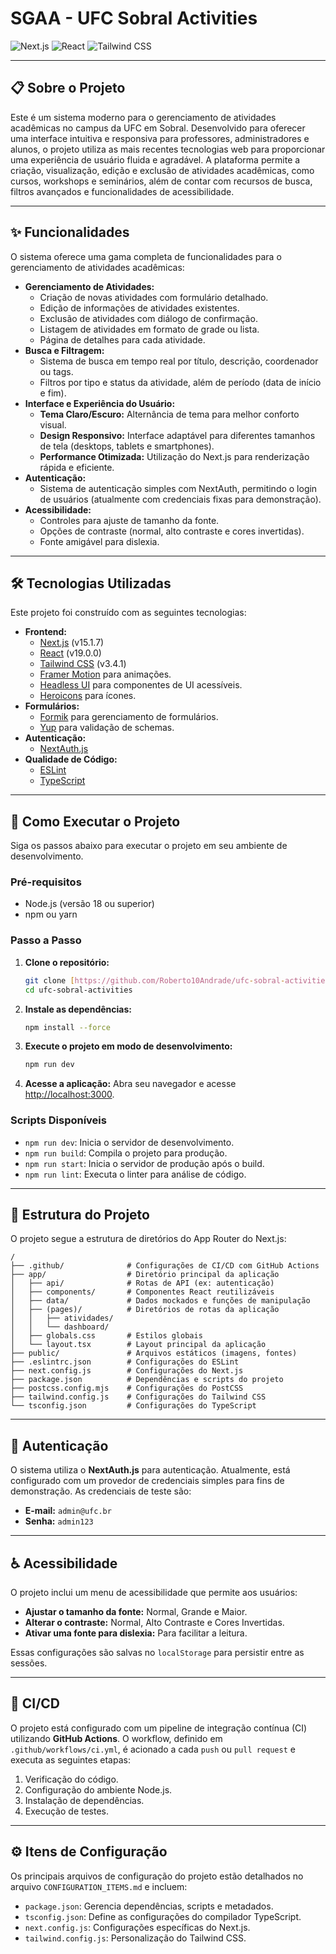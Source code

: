 # SGAA - UFC Sobral Activities

![Next.js](https://img.shields.io/badge/Next.js-15.1.7-black?style=flat-square&logo=next.js)
![React](https://img.shields.io/badge/React-19.0.0-blue?style=flat-square&logo=react)
![Tailwind CSS](https://img.shields.io/badge/Tailwind_CSS-3.x-38B2AC?style=flat-square&logo=tailwind-css)

---

## 📋 Sobre o Projeto

Este é um sistema moderno para o gerenciamento de atividades acadêmicas no campus da UFC em Sobral. Desenvolvido para oferecer uma interface intuitiva e responsiva para professores, administradores e alunos, o projeto utiliza as mais recentes tecnologias web para proporcionar uma experiência de usuário fluida e agradável. A plataforma permite a criação, visualização, edição e exclusão de atividades acadêmicas, como cursos, workshops e seminários, além de contar com recursos de busca, filtros avançados e funcionalidades de acessibilidade.

---

## ✨ Funcionalidades

O sistema oferece uma gama completa de funcionalidades para o gerenciamento de atividades acadêmicas:

* **Gerenciamento de Atividades:**
    * Criação de novas atividades com formulário detalhado.
    * Edição de informações de atividades existentes.
    * Exclusão de atividades com diálogo de confirmação.
    * Listagem de atividades em formato de grade ou lista.
    * Página de detalhes para cada atividade.
* **Busca e Filtragem:**
    * Sistema de busca em tempo real por título, descrição, coordenador ou tags.
    * Filtros por tipo e status da atividade, além de período (data de início e fim).
* **Interface e Experiência do Usuário:**
    * **Tema Claro/Escuro:** Alternância de tema para melhor conforto visual.
    * **Design Responsivo:** Interface adaptável para diferentes tamanhos de tela (desktops, tablets e smartphones).
    * **Performance Otimizada:** Utilização do Next.js para renderização rápida e eficiente.
* **Autenticação:**
    * Sistema de autenticação simples com NextAuth, permitindo o login de usuários (atualmente com credenciais fixas para demonstração).
* **Acessibilidade:**
    * Controles para ajuste de tamanho da fonte.
    * Opções de contraste (normal, alto contraste e cores invertidas).
    * Fonte amigável para dislexia.

---

## 🛠️ Tecnologias Utilizadas

Este projeto foi construído com as seguintes tecnologias:

* **Frontend:**
    * [Next.js](https://nextjs.org/) (v15.1.7)
    * [React](https://reactjs.org/) (v19.0.0)
    * [Tailwind CSS](https://tailwindcss.com/) (v3.4.1)
    * [Framer Motion](https://www.framer.com/motion/) para animações.
    * [Headless UI](https://headlessui.dev/) para componentes de UI acessíveis.
    * [Heroicons](https://heroicons.com/) para ícones.
* **Formulários:**
    * [Formik](https://formik.org/) para gerenciamento de formulários.
    * [Yup](https://github.com/jquense/yup) para validação de schemas.
* **Autenticação:**
    * [NextAuth.js](https://next-auth.js.org/)
* **Qualidade de Código:**
    * [ESLint](https://eslint.org/)
    * [TypeScript](https://www.typescriptlang.org/)

---

## 🚀 Como Executar o Projeto

Siga os passos abaixo para executar o projeto em seu ambiente de desenvolvimento.

### Pré-requisitos

* Node.js (versão 18 ou superior)
* npm ou yarn

### Passo a Passo

1.  **Clone o repositório:**
    ```bash
    git clone [https://github.com/Roberto10Andrade/ufc-sobral-activities.git](https://github.com/Roberto10Andrade/ufc-sobral-activities.git)
    cd ufc-sobral-activities
    ```

2.  **Instale as dependências:**
    ```bash
    npm install --force
    ```

3.  **Execute o projeto em modo de desenvolvimento:**
    ```bash
    npm run dev
    ```

4.  **Acesse a aplicação:**
    Abra seu navegador e acesse [http://localhost:3000](http://localhost:3000).

### Scripts Disponíveis

* `npm run dev`: Inicia o servidor de desenvolvimento.
* `npm run build`: Compila o projeto para produção.
* `npm run start`: Inicia o servidor de produção após o build.
* `npm run lint`: Executa o linter para análise de código.

---

## 📂 Estrutura do Projeto

O projeto segue a estrutura de diretórios do App Router do Next.js:

```
/
├── .github/              # Configurações de CI/CD com GitHub Actions
├── app/                  # Diretório principal da aplicação
│   ├── api/              # Rotas de API (ex: autenticação)
│   ├── components/       # Componentes React reutilizáveis
│   ├── data/             # Dados mockados e funções de manipulação
│   ├── (pages)/          # Diretórios de rotas da aplicação
│   │   ├── atividades/
│   │   └── dashboard/
│   ├── globals.css       # Estilos globais
│   └── layout.tsx        # Layout principal da aplicação
├── public/               # Arquivos estáticos (imagens, fontes)
├── .eslintrc.json        # Configurações do ESLint
├── next.config.js        # Configurações do Next.js
├── package.json          # Dependências e scripts do projeto
├── postcss.config.mjs    # Configurações do PostCSS
├── tailwind.config.js    # Configurações do Tailwind CSS
└── tsconfig.json         # Configurações do TypeScript
```

---

## 🔐 Autenticação

O sistema utiliza o **NextAuth.js** para autenticação. Atualmente, está configurado com um provedor de credenciais simples para fins de demonstração. As credenciais de teste são:

* **E-mail:** `admin@ufc.br`
* **Senha:** `admin123`

---

## ♿ Acessibilidade

O projeto inclui um menu de acessibilidade que permite aos usuários:

* **Ajustar o tamanho da fonte:** Normal, Grande e Maior.
* **Alterar o contraste:** Normal, Alto Contraste e Cores Invertidas.
* **Ativar uma fonte para dislexia:** Para facilitar a leitura.

Essas configurações são salvas no `localStorage` para persistir entre as sessões.

---

## 🔄 CI/CD

O projeto está configurado com um pipeline de integração contínua (CI) utilizando **GitHub Actions**. O workflow, definido em `.github/workflows/ci.yml`, é acionado a cada `push` ou `pull request` e executa as seguintes etapas:

1.  Verificação do código.
2.  Configuração do ambiente Node.js.
3.  Instalação de dependências.
4.  Execução de testes.

---

## ⚙️ Itens de Configuração

Os principais arquivos de configuração do projeto estão detalhados no arquivo `CONFIGURATION_ITEMS.md` e incluem:

* `package.json`: Gerencia dependências, scripts e metadados.
* `tsconfig.json`: Define as configurações do compilador TypeScript.
* `next.config.js`: Configurações específicas do Next.js.
* `tailwind.config.js`: Personalização do Tailwind CSS.
